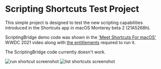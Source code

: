 
# Scripting Shortcuts Test Project

This simple project is designed to test the new scripting capabilities introduced in the Shortcuts app in macOS Monterey beta 2 (21A5268h).

ScriptingBridge demo code was shown in the ['Meet Shortcuts For macOS'][1] WWDC 2021 video along with [the entitlements][2] required to run it.
 
The ScriptingBridge code currently doesn't work.
 
![run shortcut screenshot](https://i.imgur.com/Z5v0eN3.png)
![list shortcuts screenshot](https://i.imgur.com/2sDpYsK.png)
 
[1]: https://developer.apple.com/videos/play/wwdc2021/10232/?time=1559
[2]: https://developer.apple.com/library/archive/documentation/Miscellaneous/Reference/EntitlementKeyReference/Chapters/AppSandboxTemporaryExceptionEntitlements.html#//apple_ref/doc/uid/TP40011195-CH5-SW1
